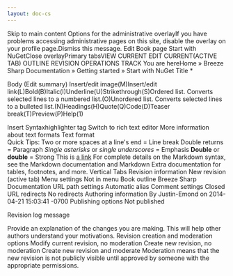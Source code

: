 ```yaml
---
layout: doc-cs
---
```


Skip to main content
Options for the administrative overlayIf you have problems accessing administrative pages on this site, disable the overlay on your profile page.Dismiss this message.
Edit Book page Start with NuGetClose overlayPrimary tabsVIEW CURRENT EDIT CURRENT(ACTIVE TAB) OUTLINE REVISION OPERATIONS TRACK
You are hereHome » Breeze Sharp Documentation » Getting started » Start with NuGet
Title *

Body (Edit summary)
Insert/edit image(M)Insert/edit link(L)Bold(B)Italic(I)Underline(U)Strikethrough(S)Ordered list. Converts selected lines to a numbered list.(O)Unordered list. Converts selected lines to a bulleted list.(N)Headings(H)Quote(Q)Code(D)Teaser break(T)Preview(P)Help(1)

Insert Syntaxhighlighter tag
Switch to rich text editor
More information about text formats
Text format  
Quick Tips:
Two or more spaces at a line's end = Line break
Double returns = Paragraph
*Single asterisks* or _single underscores_ = Emphasis
**Double** or __double__ = Strong
This is [a link](http://the.link.example.com "The optional title text")
For complete details on the Markdown syntax, see the Markdown documentation and Markdown Extra documentation for tables, footnotes, and more.
Vertical Tabs
Revision information
New revision
(active tab)
Menu settings
Not in menu
Book outline
Breeze Sharp Documentation
URL path settings
Automatic alias
Comment settings
Closed
URL redirects
No redirects
Authoring information
By Justin-Emond on 2014-04-21 15:03:41 -0700
Publishing options
Not published

Revision log message

Provide an explanation of the changes you are making. This will help other authors understand your motivations.
Revision creation and moderation options
 Modify current revision, no moderation
 Create new revision, no moderation
 Create new revision and moderate
Moderation means that the new revision is not publicly visible until approved by someone with the appropriate permissions.
